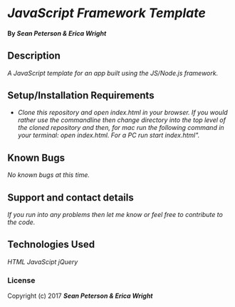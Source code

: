 # _JavaScript Framework Template_

#### By _**Sean Peterson & Erica Wright**_

## Description

_A JavaScript template for an app built using the JS/Node.js framework._

## Setup/Installation Requirements

* _Clone this repository and open index.html in your browser. If you would rather use the commandline then change directory into the top level of the cloned repository and then, for mac run the following command in your terminal: open index.html. For a PC run start index.html"._

## Known Bugs

_No known bugs at this time._

## Support and contact details

_If you run into any problems then let me know or feel free to contribute to the code._

## Technologies Used

_HTML_
_JavaScipt_
_jQuery_

### License

Copyright (c) 2017 **_Sean Peterson & Erica Wright_**
